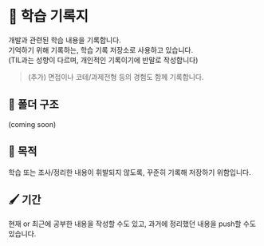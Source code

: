 # 📖 학습 기록지

개발과 관련된 학습 내용을 기록합니다.  
기억하기 위해 기록하는, 학습 기록 저장소로 사용하고 있습니다.  
(TIL과는 성향이 다르며, 개인적인 기록이기에 반말로 작성합니다)  

> (추가) 면접이나 코테/과제전형 등의 경험도 함께 기록합니다.  

## 📁 폴더 구조

(coming soon)

## 🎯 목적

학습 또는 조사/정리한 내용이 휘발되지 않도록, 꾸준히 기록해 저장하기 위함입니다.  

## 🖌️ 기간

현재 or 최근에 공부한 내용을 작성할 수도 있고, 과거에 정리했던 내용을 push할 수도 있습니다.  
